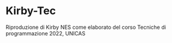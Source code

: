 # Kirby-Tec
Riproduzione di Kirby NES come elaborato del corso Tecniche di programmazione 2022, UNICAS

